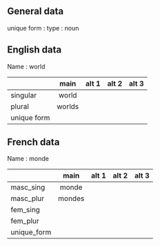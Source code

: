 ## General data

unique form :
type : noun

## English data

Name : world

|             |  main  | alt 1 | alt 2 | alt 3 |
| :---------- | :----: | :---: | :---: | ----- |
| singular    | world  |       |       |       |
| plural      | worlds |       |       |       |
| unique form |        |       |       |       |

## French data

Name : monde

|             |  main  | alt 1 | alt 2 | alt 3 |
| :---------- | :----: | :---: | :---: | :---: |
| masc_sing   | monde  |       |       |       |
| masc_plur   | mondes |       |       |       |
| fem_sing    |        |       |       |       |
| fem_plur    |        |       |       |       |
| unique_form |        |       |       |       |


